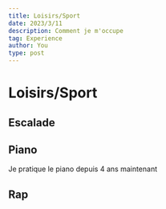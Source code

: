 ```yaml
---
title: Loisirs/Sport
date: 2023/3/11
description: Comment je m'occupe
tag: Experience
author: You
type: post
---
```


# Loisirs/Sport

## Escalade

## Piano
Je pratique le piano depuis 4 ans maintenant 
## Rap 